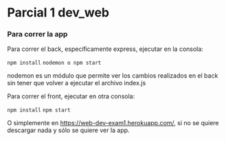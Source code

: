 # Parcial 1 dev_web

### Para correr la app

Para correr el back, específicamente express, ejecutar en la consola:

`
npm install
`
`
nodemon o npm start
`

nodemon es un módulo que permite ver los cambios realizados en el back sin tener que volver a ejecutar el archivo index.js

Para correr el front,  ejecutar en otra consola:

`
npm install
`
`
npm start
`

O simplemente en https://web-dev-exam1.herokuapp.com/, si no se quiere descargar nada y sólo se quiere ver la app.